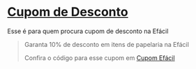 # [Cupom de Desconto](https://github.com/CupomDeDesconto/Promocoes/blob/main/README.md)
Esse é para quem procura cupom de desconto na Efácil
<blockquote cite="https://asasdodesconto.com/mais-ofertas/garanta-10-de-desconto-em-itens-de-papelaria-na-efacil-17015"><p>Garanta 10% de desconto em itens de papelaria na Efácil</p><footer>Confira o código para esse cupom em <a href="https://asasdodesconto.com/mais-ofertas/garanta-10-de-desconto-em-itens-de-papelaria-na-efacil-17015">Cupom Efácil</a></footer></blockquote>